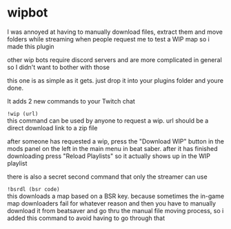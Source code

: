 # wipbot

I was annoyed at having to manually download files, extract them and move folders while streaming when people request me to test a WIP map so i made this plugin

other wip bots require discord servers and are more complicated in general so I didn't want to bother with those

this one is as simple as it gets. just drop it into your plugins folder and youre done.

It adds 2 new commands to your Twitch chat

``!wip (url)``  
this command can be used by anyone to request a wip. url should be a direct download link to a zip file

after someone has requested a wip, press the "Download WIP" button in the mods panel on the left in the main menu in beat saber. after it has finished downloading press "Reload Playlists" so it actually shows up in the WIP playlist



there is also a secret second command that only the streamer can use

``!bsrdl (bsr code)``  
this downloads a map based on a BSR key. because sometimes the in-game map downloaders fail for whatever reason and then you have to manually download it from beatsaver and go thru the manual file moving process, so i added this command to avoid having to go through that
